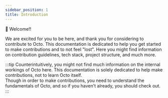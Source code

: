 ```yaml
---
sidebar_position: 1
title: Introduction
---
```


🎉 Welcome!!

We are excited for you to be here, and thank you for considering to contribute to Octo.
This documentation is dedicated to help you get started to make contributions and to not feel "lost".
Here you might find information on contribution guidelines, tech stack, project structure, and much more.

[//]: # (TODO: Insert Octo-Docs home page URL here.)
:::tip
Counterintuitively, you might not find much information on the internal workings of Octo here.
This documentation is solely dedicated to help make contributions, not to learn Octo itself.
<br />Though in order to make contributions, you need to understand the fundamentals of Octo,
and so if you haven't already, you should check out.
:::
